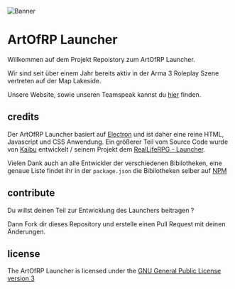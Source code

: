 ![Banner](resources/img/banner.png)

# ArtOfRP Launcher 

Willkommen auf dem Projekt Repoistory zum ArtOfRP Launcher.

Wir sind seit über einem Jahr bereits aktiv in der Arma 3 Roleplay Szene vertreten auf der Map Lakeside.

Unsere Website, sowie unseren  Teamspeak kannst du [hier](https://artofrp.de/) finden.


## credits

Der ArtOfRP Launcher basiert auf [Electron](http://electron.atom.io/) und ist daher eine reine HTML, Javascript und CSS Anwendung.
Ein größerer Teil vom Source Code wurde von [Kaibu](https://github.com/Kaibu) entwickelt / seinem Projekt dem [RealLifeRPG - Launcher](https://github.com/A3ReallifeRPG/RealLifeRPGLauncher).

Vielen Dank auch an alle Entwickler der verschiedenen Bibilotheken, eine genaue Liste findet ihr in der `package.json` die Bibilotheken selber auf [NPM](https://www.npmjs.com/)

## contribute

Du willst deinen Teil zur Entwicklung des Launchers beitragen ?  

Dann Fork dir dieses Repository und erstelle einen Pull Request mit deinen Änderungen.

## license

The ArtOfRP Launcher is licensed under the [GNU General Public License version 3](https://opensource.org/licenses/GPL-3.0)
